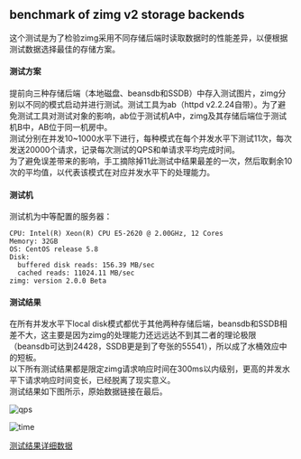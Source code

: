 ## benchmark of zimg v2 storage backends

这个测试是为了检验zimg采用不同存储后端时读取数据时的性能差异，以便根据测试数据选择最佳的存储方案。

#### 测试方案

提前向三种存储后端（本地磁盘、beansdb和SSDB）中存入测试图片，zimg分别以不同的模式启动并进行测试。测试工具为ab（httpd v2.2.24自带）。为了避免测试工具对测试对象的影响，ab位于测试机A中，zimg及其存储后端位于测试机B中，AB位于同一机房中。  
测试分别在并发10~1000水平下进行，每种模式在每个并发水平下测试11次，每次发送20000个请求，记录每次测试的QPS和单请求平均完成时间。  
为了避免误差带来的影响，手工摘除掉11此测试中结果最差的一次，然后取剩余10次的平均值，以代表该模式在对应并发水平下的处理能力。  

#### 测试机

测试机为中等配置的服务器：  

````
CPU: Intel(R) Xeon(R) CPU E5-2620 @ 2.00GHz, 12 Cores  
Memory: 32GB  
OS: CentOS release 5.8  
Disk: 
  buffered disk reads: 156.39 MB/sec
  cached reads: 11024.11 MB/sec
zimg: version 2.0.0 Beta
````

#### 测试结果

在所有并发水平下local disk模式都优于其他两种存储后端，beansdb和SSDB相差不大，这主要是因为zimg的处理能力还远远达不到其二者的理论极限（beansdb可达到24428，SSDB更是到了夸张的55541），所以成了水桶效应中的短板。  
以下所有测试结果都是限定zimg请求响应时间在300ms以内级别，更高的并发水平下请求响应时间变长，已经脱离了现实意义。  
测试结果如下图所示，原始数据链接在最后。  

![qps](http://ww1.sinaimg.cn/large/4c422e03tw1efvtggyr4pj216k0vitec.jpg)

![time](http://ww2.sinaimg.cn/large/4c422e03tw1efvtgg1xsfj216k0vm77f.jpg)

[测试结果详细数据](http://ww4.sinaimg.cn/large/4c422e03tw1efvtzen5soj216v32gkjl.jpg)